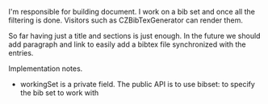 I'm responsible for building document. I work on a bib set and once all the filtering is done. Visitors such as CZBibTexGenerator can render them. 


So far having just a title and sections is just enough. In the future we should add paragraph and link 
to easily add a bibtex file synchronized with the entries.


Implementation notes.

- workingSet is a private field. The public API is to use bibset: to specify the bib set to work with
